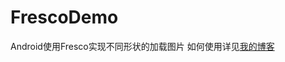 # FrescoDemo
Android使用Fresco实现不同形状的加载图片
如何使用详见[我的博客](http://blog.csdn.net/error/404.html?from=http%3a%2f%2fblog.csdn.net%2fdamoguyun%2farticle%2fdetails%2f77934985) 
